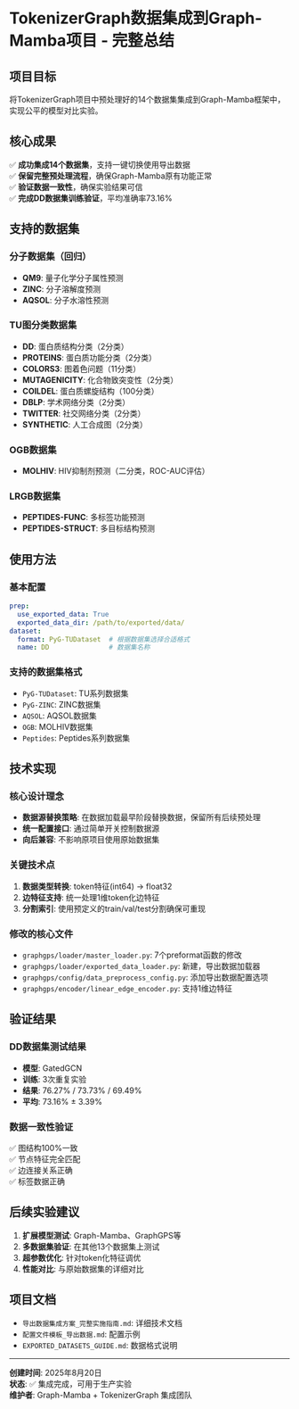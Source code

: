 # TokenizerGraph数据集成到Graph-Mamba项目 - 完整总结

## 项目目标
将TokenizerGraph项目中预处理好的14个数据集集成到Graph-Mamba框架中，实现公平的模型对比实验。

## 核心成果
✅ **成功集成14个数据集**，支持一键切换使用导出数据  
✅ **保留完整预处理流程**，确保Graph-Mamba原有功能正常  
✅ **验证数据一致性**，确保实验结果可信  
✅ **完成DD数据集训练验证**，平均准确率73.16%  

## 支持的数据集
### 分子数据集（回归）
- **QM9**: 量子化学分子属性预测
- **ZINC**: 分子溶解度预测  
- **AQSOL**: 分子水溶性预测

### TU图分类数据集
- **DD**: 蛋白质结构分类（2分类）
- **PROTEINS**: 蛋白质功能分类（2分类）
- **COLORS3**: 图着色问题（11分类）
- **MUTAGENICITY**: 化合物致突变性（2分类）
- **COILDEL**: 蛋白质螺旋结构（100分类）
- **DBLP**: 学术网络分类（2分类）
- **TWITTER**: 社交网络分类（2分类）
- **SYNTHETIC**: 人工合成图（2分类）

### OGB数据集
- **MOLHIV**: HIV抑制剂预测（二分类，ROC-AUC评估）

### LRGB数据集
- **PEPTIDES-FUNC**: 多标签功能预测
- **PEPTIDES-STRUCT**: 多目标结构预测

## 使用方法
### 基本配置
```yaml
prep:
  use_exported_data: True
  exported_data_dir: /path/to/exported/data/
dataset:
  format: PyG-TUDataset  # 根据数据集选择合适格式
  name: DD               # 数据集名称
```

### 支持的数据集格式
- `PyG-TUDataset`: TU系列数据集
- `PyG-ZINC`: ZINC数据集
- `AQSOL`: AQSOL数据集
- `OGB`: MOLHIV数据集
- `Peptides`: Peptides系列数据集

## 技术实现
### 核心设计理念
- **数据源替换策略**: 在数据加载最早阶段替换数据，保留所有后续预处理
- **统一配置接口**: 通过简单开关控制数据源
- **向后兼容**: 不影响原项目使用原始数据集

### 关键技术点
1. **数据类型转换**: token特征(int64) → float32
2. **边特征支持**: 统一处理1维token化边特征
3. **分割索引**: 使用预定义的train/val/test分割确保可重现

### 修改的核心文件
- `graphgps/loader/master_loader.py`: 7个preformat函数的修改
- `graphgps/loader/exported_data_loader.py`: 新建，导出数据加载器
- `graphgps/config/data_preprocess_config.py`: 添加导出数据配置选项
- `graphgps/encoder/linear_edge_encoder.py`: 支持1维边特征

## 验证结果
### DD数据集测试结果
- **模型**: GatedGCN
- **训练**: 3次重复实验
- **结果**: 76.27% / 73.73% / 69.49%
- **平均**: 73.16% ± 3.39%

### 数据一致性验证
✅ 图结构100%一致  
✅ 节点特征完全匹配  
✅ 边连接关系正确  
✅ 标签数据正确  

## 后续实验建议
1. **扩展模型测试**: Graph-Mamba、GraphGPS等
2. **多数据集验证**: 在其他13个数据集上测试
3. **超参数优化**: 针对token化特征调优
4. **性能对比**: 与原始数据集的详细对比

## 项目文档
- `导出数据集成方案_完整实施指南.md`: 详细技术文档
- `配置文件模板_导出数据.md`: 配置示例
- `EXPORTED_DATASETS_GUIDE.md`: 数据格式说明

---
**创建时间**: 2025年8月20日  
**状态**: ✅ 集成完成，可用于生产实验  
**维护者**: Graph-Mamba + TokenizerGraph 集成团队
